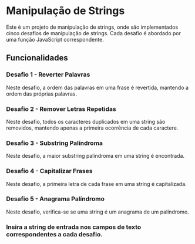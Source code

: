 # Manipulação de Strings

Este é um projeto de manipulação de strings, onde são implementados cinco desafios de manipulação de strings. Cada desafio é abordado por uma função JavaScript correspondente.

## Funcionalidades

### Desafio 1 - Reverter Palavras

Neste desafio, a ordem das palavras em uma frase é revertida, mantendo a ordem das próprias palavras.

### Desafio 2 - Remover Letras Repetidas

Neste desafio, todos os caracteres duplicados em uma string são removidos, mantendo apenas a primeira ocorrência de cada caractere.

### Desafio 3 - Substring Palíndroma

Neste desafio, a maior substring palíndroma em uma string é encontrada.

### Desafio 4 - Capitalizar Frases

Neste desafio, a primeira letra de cada frase em uma string é capitalizada.

### Desafio 5 - Anagrama Palíndromo

Neste desafio, verifica-se se uma string é um anagrama de um palíndromo.

### Insira a string de entrada nos campos de texto correspondentes a cada desafio.
